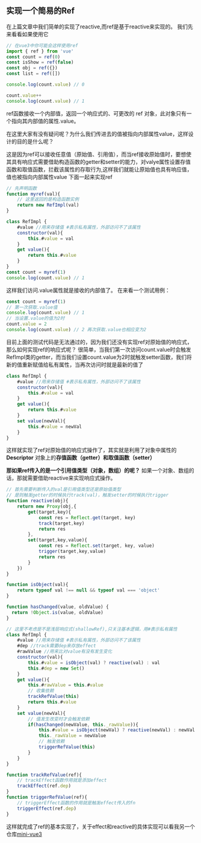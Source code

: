 ## 实现一个简易的Ref
在上篇文章中我们简单的实现了reactive,而ref是基于reactive来实现的。
我们先来看看如果使用它
```js
// 在vue3中你可能会这样使用ref  
import { ref } from 'vue'
const count = ref(0)
const isShow = ref(false)
const obj = ref({})
const list = ref([])

console.log(count.value) // 0

count.value++
console.log(count.value) // 1
```
ref函数接收一个内部值，返回一个响应式的、可更改的 ref 对象，此对象只有一个指向其内部值的属性.value。

在这里大家有没有疑问呢？为什么我们传进去的值被指向内部属性value，这样设计的目的是什么呢？

这是因为ref可以接收任意值（原始值、引用值），而当ref接收原始值时，要想使其具有响应式需要借助构造函数的getter和setter的能力，对valye属性设置存值函数和取值函数，拦截该属性的存取行为,这样我们就能让原始值也具有响应值，值也被指向内部属性value
下面一起来实现ref

```js
// 先声明函数
function myref(val){
    // 这里返回的是构造函数实例
    return new RefImpl(val)
}

class RefImpl {
    #value //用来存储值 #表示私有属性，外部访问不了该属性
    constructor(val){
        this.#value = val
    }
    get value(){
        return this.#value
    }
}
const count = myref(1)
console.log(count.value) // 1
```
这样我们访问.value属性就是接收的内部值了。
在来看一个测试用例：
```js
const count = myref(1)
// 第一次获取.value值
console.log(count.value) // 1
// 当设置.value的值为2时
count.value = 2
console.log(count.value) // 2 再次获取.value也相应变为2
```
目前上面的测试代码是无法通过的，因为我们还没有实现ref对原始值的响应式，那么如何实现ref的响应式呢？
很简单，当我们第一次访问count.value时会触发RefImpl类的getter，而当我们设置count.value为2时就触发setter函数，我们将新的值重新赋值给私有属性，当再次访问时就是最新的值了
```js
class RefImpl {
    #value //用来存储值 #表示私有属性，外部访问不了该属性
    constructor(val){
        this.#value = val
    }
    get value(){
        return this.#value
    }
    set value(newVal){
        this.#value = newVal
    }
}
```
这样就实现了ref对原始值的响应式操作了，其实就是利用了对象中属性的 **Descriptor** 对象上的**存值函数（getter）**和**取值函数（setter）**

**那如果ref传入的是一个引用值类型（对象，数组）的呢？**
如果一个对象、数组的话，那就需要借助reactive来实现响应式操作。
```js
// 首先需要判断传入的val是引用值类型还是原始值类型
// 是则触发getter的时候执行track(val)，触发setter的时候执行trigger
function reactive(obj){
    return new Proxy(obj,{
        get(target,key){
            const res = Reflect.get(target, key)
            track(target,key)
            return res
        },
        set(target,key,value){
            const res = Reflect.set(target, key, value)
            trigger(target,key,value)
            return res
        }
    })
}

function isObject(val){
    return typeof val !== null && typeof val === 'object'
}

function hasChanged(value, oldValue) {
  return !Object.is(value, oldValue)
}

// 这里不考虑是不是浅层响应式(shallowRef),只关注基本逻辑，用#表示私有属性
class RefImpl {
    #value //用来存储值 #表示私有属性，外部访问不了该属性
    #dep //track需要dep来存放effect
    #rawValue //用来比对value有没有发生变化
    constructor(val){
        this.#value = isObject(val) ? reactive(val) : val
        this.#dep = new Set()
    }
    get value(){
        this.#rawValue = this.#value
        // 收集依赖
        trackRefValue(this)
        return this.#value
    }
    set value(newVal){
        // 值发生改变时才会触发依赖
        if(hasChanged(newValue, this._rawValue)){
            this.#value = isObject(newVal) ? reactive(newVal) : newVal
            this._rawValue = newValue
            // 触发依赖
            triggerRefValue(this)
        }
    }
}

function trackRefValue(ref){
    // trackEffect函数作用就是添加effect
    trackEffect(ref.dep)
}
function triggerRefValue(ref){
    // triggerEffect函数的作用就是触发effect传入的fn
    triggerEffect(ref.dep)
}

```

这样就完成了ref的基本实现了，关于effect和reactive的具体实现可以看我另一个仓库[mini-vue3](https://github.com/Wild-bit/mini-vue3)


